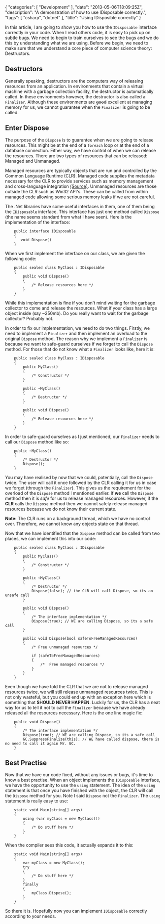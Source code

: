 {
   "categories": [ "Development" ],
   "date": "2013-05-06T18:09:25Z",
   "description": "A demonstration of how to use IDisposable correctly.",
   "tags": [ "csharp", "dotnet" ],
   "title": "Using IDisposible correctly"
}

In this article, I am going to show you how to use the `IDisposable` interface correctly in your code. When I read others code, it is easy to pick up on subtle bugs. We need to begin to train ourselves to see the bugs and we do this by understanding what we are using. Before we begin, we need to make sure that we understand a core piece of computer science theory: Destructors.
<!--more-->

## Destructors

Generally speaking, destructors are the computers way of releasing resources from an application. In environments that contain a virtual machine with a garbage collection facility, the destructor is automatically called. In these environments however, the destructor is also called a `Finalizer`. Although these environments are <s>good</s> excellent at managing memory for us, we cannot guarantee when the `Finalizer` is going to be called.

## Enter Dispose

The purpose of the `Dispose` is to guarantee when we are going to release resources. This might be at the end of a `foreach` loop or at the end of a database connection. Either way, we have control of when we can release the resources. There are two types of resources that can be released: Managed and Unmanaged.

Managed resources are typically objects that are run and controlled by the Common Language Runtime (CLR). Managed code supplies the metadata necessary for the CLR to provide services such as memory management and cross-language integration [(Source)](http://stackoverflow.com/questions/334326/what-is-managed-unmanaged-code-in-c). Unmanaged resources are those outside the CLR such as Win32 API's. These can be called from within managed code allowing some serious memory leaks if we are not careful.

The .Net libraries have some useful interfaces in them, one of them being the `IDisposable` interface. This interface has just one method called `Dispose` (the name seems standard from what I have seen). Here is the implementation of the interface:

        public interface IDisposable
        {
           void Dispose()
        }

When we first implement the interface on our class, we are given the following code:

        public sealed class MyClass : IDisposable
        {
            public void Dispose()
            {
                /* Release resources here */
            }
        }
    
While this implementation is fine if you don't mind waiting for the garbage collector to come and release the resources. What if your class has a large object inside (say ~250mb). Do you really want to wait for the garbage collector? Probably not. 

In order to fix our implementation, we need to do two things. Firstly, we need to implement a `Finalizer` and then implement an overload to the original `Dispose` method. The reason why we implement a `Finalizer` is because we want to safe-guard ourselves if we forget to call the `Dispose` method. For those that do not know what a `Finalizer` looks like, here it is: 

        public sealed class MyClass : IDisposable
        {
            public MyClass()
            {
                /* Constructor */
            }
    
            public ~MyClass()
            {
                /* Destructor */
            }
    
            public void Dispose()
            {
                /* Release resources here */
            }
        }
    
In order to safe-guard ourselves as I just mentioned, our `Finalizer` needs to call our `Dispose` method like so:

        public ~MyClass()
        {
            /* Destructor */
            Dispose();
        }
        
You may have realised by now that we could, potentially, call the `Dispose` twice. The user will call it once followed by the CLR calling it for us in case we forget (through the `Finalizer`). This gives us the requirement for the overload of the `Dispose` method I mentioned earlier. If **we** call the `Dispose` method then it is *safe* for us to release managed resources. However, if the **CLR** calls the `Dispose` method then we cannot safely release managed resources because we do not know their current state.

**Note:** The CLR runs on a background thread, which we have no control over. Therefore, we cannot know any objects state on that thread.

Now that we have identified that the `Dispose` method can be called from two places, we can implement this into our code:

        public sealed class MyClass : IDisposable
        {
            public MyClass()
            {
                /* Constructor */
            }
    
            public ~MyClass()
            {
                /* Destructor */
                Dispose(false); // the CLR will call Dispose, so its an unsafe call
            }
    
            public void Dispose()
            {
                /* The interface implementation */
                Dispose(true); // WE are calling Dispose, so its a safe call
            }

            public void Dispose(bool safeToFreeManagedResources)
            {
                /* Free unmanaged resources */
    
                if (safeToFreeManagedResources)
                {
                    /*  Free managed resources */
                }
            }
        }
    
Even though we have told the CLR that we are not to release managed resources twice, we will still release unmanaged resources twice. This is not only wasteful, but you could end up with an exception here which is something that **SHOULD NEVER HAPPEN**. Luckily for us, the CLR has a neat way for us to tell it not to call the `Finalizer` because we have already released all the resources necessary. Here is the one line magic fix:

        public void Dispose()
        {
            /* The interface implementation */
            Dispose(true); // WE are calling Dispose, so its a safe call
            GC.SuppressFinalize(this); // WE have called dispose, there is no need to call it again Mr. GC.
        }

## Best Practise

Now that we have our code fixed, without any issues or bugs, it's time to know a best practise. When an object implements the `IDisposable` interface, we have the opportunity to use the `using` statement. The idea of the `using` statement is that once you have finished with the object, the CLR will call the `Dispose` method for you. Note I said `Dispose` not the `Finalizer`. The `using` statement is really easy to use:

        static void Main(string[] args)
        {
            using (var myClass = new MyClass())
            {
                /* Do stuff here */
            }
        }
        
When the compiler sees this code, it actually expands it to this: 

        static void Main(string[] args)
        {
            var myClass = new MyClass();
            try
            {
                /* Do stuff here */
            }
            finally
            {
                myClass.Dispose();
            }
        }
        
So there it is. Hopefully now you can implement `IDisposable` correctly according to your needs. 